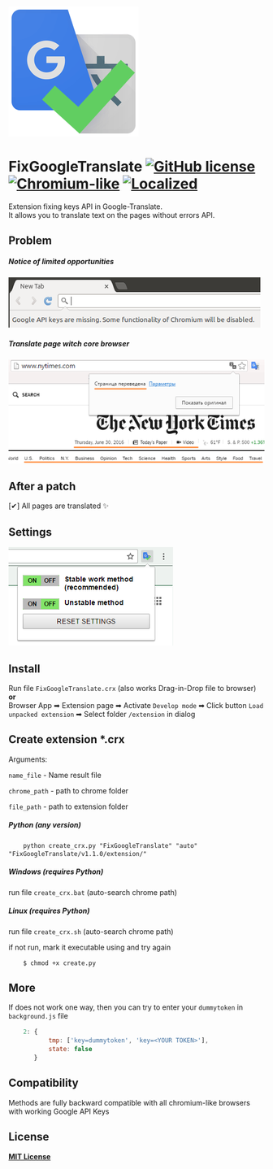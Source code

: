 [1]: Preview/google_api.min.png
[2]: Preview/translate_page_core.min.png
[3]: Preview/icon.png
[4]: Preview/param_page.png

![Icon][3]
# FixGoogleTranslate [![GitHub license](https://img.shields.io/badge/license-MIT-blue.svg)](https://raw.githubusercontent.com/vyach-vasiliev/FixGoogleTranslate/master/LICENSE) [![Chromium-like](https://img.shields.io/badge/Chrome_like-20+-40A977.svg)](https://en.wikipedia.org/wiki/Chromium_(web_browser)) [![Localized](https://img.shields.io/badge/Localized-English,_Russian-e67e22.svg)](https://en.wikipedia.org/wiki/Chromium_(web_browser))

Extension fixing keys API in Google-Translate. <br>It allows you to translate text on the pages without errors API.
## Problem
##### Notice of limited opportunities
![Mozilla FireFox][1]
##### Translate page witch core browser
![Google Chrome][2]


## After a patch
[✔] All pages are translated :sparkles:

## Settings
![Page settings][4]

## Install
Run file `FixGoogleTranslate.crx` (also works Drag-in-Drop file to browser)<br>
**or** <br>
Browser App  ➡ Extension page  ➡ Activate `Develop mode` ➡ Click button `Load unpacked extension` ➡ Select folder `/extension` in dialog

## Create extension *.crx
Arguments:

`name_file` - Name result file

`chrome_path` - path to chrome folder

`file_path` - path to extension folder
##### Python (any version)
```pyton
    python create_crx.py "FixGoogleTranslate" "auto" "FixGoogleTranslate/v1.1.0/extension/"
```

##### Windows (requires Python)
run file `create_crx.bat` (auto-search chrome path)
##### Linux (requires Python)
run file `create_crx.sh` (auto-search chrome path)

if not run, mark it executable using and try again
```batchfile
    $ chmod +x create.py
```

## More
If does not work one way, then you can try to enter your `dummytoken` in `background.js` file

```javascript
    2: {
           tmp: ['key=dummytoken', 'key=<YOUR TOKEN>'],
           state: false
       }
```
## Compatibility
Methods are fully backward compatible with all chromium-like browsers with working Google API Keys

## License
**[MIT License](https://opensource.org/licenses/MIT "Text license")**
